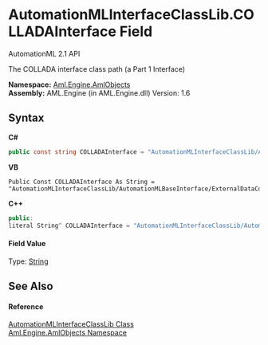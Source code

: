 # AutomationMLInterfaceClassLib.COLLADAInterface Field
AutomationML 2.1 API 

The COLLADA interface class path (a Part 1 Interface)

**Namespace:**&nbsp;<a href="N_Aml_Engine_AmlObjects">Aml.Engine.AmlObjects</a><br />**Assembly:**&nbsp;AML.Engine (in AML.Engine.dll) Version: 1.6

## Syntax

**C#**<br />
``` C#
public const string COLLADAInterface = "AutomationMLInterfaceClassLib/AutomationMLBaseInterface/ExternalDataConnector/COLLADAInterface"
```

**VB**<br />
``` VB
Public Const COLLADAInterface As String = "AutomationMLInterfaceClassLib/AutomationMLBaseInterface/ExternalDataConnector/COLLADAInterface"
```

**C++**<br />
``` C++
public:
literal String^ COLLADAInterface = "AutomationMLInterfaceClassLib/AutomationMLBaseInterface/ExternalDataConnector/COLLADAInterface"
```


#### Field Value
Type: <a href="https://docs.microsoft.com/dotnet/api/system.string" target="_parent" rel="noopener noreferrer">String</a>

## See Also


#### Reference
<a href="T_Aml_Engine_AmlObjects_AutomationMLInterfaceClassLib">AutomationMLInterfaceClassLib Class</a><br /><a href="N_Aml_Engine_AmlObjects">Aml.Engine.AmlObjects Namespace</a><br />
